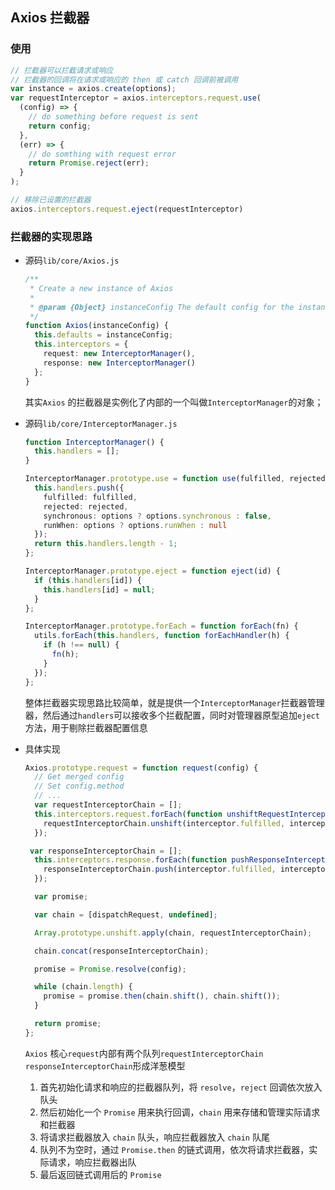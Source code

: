 ## Axios 拦截器

### 使用

```typescript
// 拦截器可以拦截请求或响应
// 拦截器的回调将在请求或响应的 then 或 catch 回调前被调用
var instance = axios.create(options);
var requestInterceptor = axios.interceptors.request.use(
  (config) => {
    // do something before request is sent
    return config;
  },
  (err) => {
    // do somthing with request error
    return Promise.reject(err);
  }
);

// 移除已设置的拦截器
axios.interceptors.request.eject(requestInterceptor)
```

### 拦截器的实现思路

- 源码`lib/core/Axios.js`

  ```typescript
  /**
   * Create a new instance of Axios
   *
   * @param {Object} instanceConfig The default config for the instance
   */
  function Axios(instanceConfig) {
    this.defaults = instanceConfig;
    this.interceptors = {
      request: new InterceptorManager(),
      response: new InterceptorManager()
    };
  }
  ```

  其实`Axios` 的拦截器是实例化了内部的一个叫做`InterceptorManager`的对象；

- 源码`lib/core/InterceptorManager.js`

  ```typescript
  function InterceptorManager() {
    this.handlers = [];
  }
  
  InterceptorManager.prototype.use = function use(fulfilled, rejected, options) {
    this.handlers.push({
      fulfilled: fulfilled,
      rejected: rejected,
      synchronous: options ? options.synchronous : false,
      runWhen: options ? options.runWhen : null
    });
    return this.handlers.length - 1;
  };
  
  InterceptorManager.prototype.eject = function eject(id) {
    if (this.handlers[id]) {
      this.handlers[id] = null;
    }
  };
  
  InterceptorManager.prototype.forEach = function forEach(fn) {
    utils.forEach(this.handlers, function forEachHandler(h) {
      if (h !== null) {
        fn(h);
      }
    });
  };
  ```

  整体拦截器实现思路比较简单，就是提供一个`InterceptorManager`拦截器管理器，然后通过`handlers`可以接收多个拦截配置，同时对管理器原型追加`eject`方法，用于剔除拦截器配置信息

- 具体实现

  ```typescript
  Axios.prototype.request = function request(config) {
    // Get merged config
    // Set config.method
    // ...
    var requestInterceptorChain = [];
    this.interceptors.request.forEach(function unshiftRequestInterceptors(interceptor) {
      requestInterceptorChain.unshift(interceptor.fulfilled, interceptor.rejected);
    });
  
   var responseInterceptorChain = [];
    this.interceptors.response.forEach(function pushResponseInterceptors(interceptor) {
      responseInterceptorChain.push(interceptor.fulfilled, interceptor.rejected);
    });
  
    var promise;
  
    var chain = [dispatchRequest, undefined];
  
    Array.prototype.unshift.apply(chain, requestInterceptorChain);
  
    chain.concat(responseInterceptorChain);
  
    promise = Promise.resolve(config);
  
    while (chain.length) {
      promise = promise.then(chain.shift(), chain.shift());
    }
  
    return promise;
  };
  ```

  `Axios` 核心`request`内部有两个队列`requestInterceptorChain` `responseInterceptorChain`形成洋葱模型

  1. 首先初始化请求和响应的拦截器队列，将 `resolve`，`reject` 回调依次放入队头
  2. 然后初始化一个 `Promise` 用来执行回调，`chain` 用来存储和管理实际请求和拦截器
  3. 将请求拦截器放入 `chain` 队头，响应拦截器放入 `chain` 队尾
  4. 队列不为空时，通过 `Promise.then` 的链式调用，依次将请求拦截器，实际请求，响应拦截器出队
  5. 最后返回链式调用后的 `Promise`